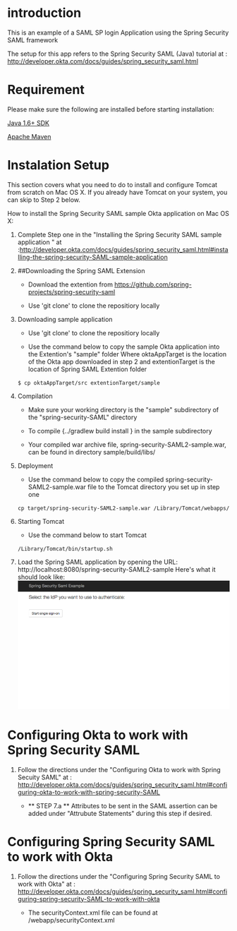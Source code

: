 # introduction 

This is an example of a SAML SP login Application using the Spring Security SAML framework 

The setup for this app refers to the Spring Security SAML (Java) tutorial at : http://developer.okta.com/docs/guides/spring_security_saml.html


# Requirement 

Please make sure the following are installed before starting installation:

[Java 1.6+ SDK](http://www.oracle.com/technetwork/java/javase/overview/index.html)

[Apache Maven](https://maven.apache.org/download.cgi)
# Instalation Setup

This section covers what you need to do to install and configure Tomcat from scratch on Mac OS X. If you already have Tomcat on your system, you can skip to Step 2 below.

How to install the Spring Security SAML sample Okta application on Mac OS X:

1. Complete Step one in the "Installing the Spring Security SAML sample application " at  
	:http://developer.okta.com/docs/guides/spring_security_saml.html#installing-the-spring-security-SAML-sample-application

2. ##Downloading the Spring SAML Extension
	
	- Download the extention from  https://github.com/spring-projects/spring-security-saml

	- Use 'git clone' to clone the repositiory locally
	
3. Downloading sample application 
	
	- Use 'git clone' to clone the repositiory locally
	
	- Use the command below to copy the sample Okta application into the Extention's "sample" folder
		Where oktaAppTarget is the location of the Okta app downloaded in step 2 and extentionTarget is the location of Spring SAML Extention folder  
	```shell	
	$ cp oktaAppTarget/src extentionTarget/sample
	```
	
4. Compilation 
	
	- Make sure your working directory is the "sample" subdirectory of the "spring-security-SAML" directory 
	
	- To compile {../gradlew build install } in the sample subdirectory

	- Your compiled war archive file, spring-security-SAML2-sample.war, can be found in directory sample/build/libs/

5. Deployment
	
	- Use the command below to copy the compiled spring-security-SAML2-sample.war file to the Tomcat directory you set up in step one
	
	```shell
	cp target/spring-security-SAML2-sample.war /Library/Tomcat/webapps/
	```

6. Starting Tomcat
	
	- Use the command below to start Tomcat
	```shell	
	/Library/Tomcat/bin/startup.sh
	```
7. Load the Spring SAML application by opening the URL: http://localhost:8080/spring-security-SAML2-sample
	Here's what it should look like:
	![img](./docs/sample.png "A screenshot of working app running")


# Configuring Okta to work with Spring Security SAML

1.	Follow the directions under the "Configuring Okta to work with Spring Secuity SAML" at
	: http://developer.okta.com/docs/guides/spring_security_saml.html#configuring-okta-to-work-with-spring-security-SAML

	- ** STEP 7.a ** Attributes to be sent in the SAML assertion can be added under "Attrubute Statements" during this step if desired. 


# Configuring Spring Security SAML to work with Okta

1. Follow the directions under the "Configuring Spring Security SAML to work with Okta" at
	: http://developer.okta.com/docs/guides/spring_security_saml.html#configuring-spring-security-SAML-to-work-with-okta 

	- The securityContext.xml file can be found at /webapp/securityContext.xml
 
